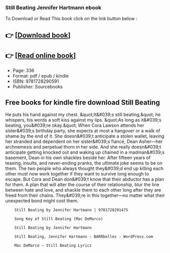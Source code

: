 ### Still Beating Jennifer Hartmann ebook

To Download or Read This book click on the link button below :

## 👉  [**[Download book](http://filesbooks.info/download.php?group=book&from=github.com&id=675245&lnk=1063 "Download book")**]

## 👉  [**[Read online book](http://filesbooks.info/download.php?group=book&from=github.com&id=675245&lnk=1063 "Read online book")**]


* Page: 336
* Format: pdf / epub / kindle
* ISBN: 9781728290591
* Publisher: Sourcebooks



## Free books for kindle fire download Still Beating



He puts his hand against my chest. &amp;quot;It&amp;#039;s still beating,&amp;quot; he whispers, his words a soft kiss against my lips. &amp;quot;As long as it&amp;#039;s beating, you&amp;#039;re okay.&amp;quot; When Cora Lawson attends her sister&amp;#039;s birthday party, she expects at most a hangover or a walk of shame by the end of it. She doesn&amp;#039;t anticipate a stolen wallet, leaving her stranded and dependent on her sister&amp;#039;s fiancé, Dean Asher—her archnemesis and perpetual thorn in her side. And she really doesn&amp;#039;t anticipate getting knocked out and waking up chained in a madman&amp;#039;s basement, Dean in his own shackles beside her. After fifteen years of teasing, insults, and never-ending pranks, the ultimate joke seems to be on them. The two people who always thought they&amp;#039;d end up killing each other must now work together if they want to survive long enough to escape. But Cora and Dean don&amp;#039;t know that their abductor has a plan for them. A plan that will alter the course of their relationship, blur the line between hate and love, and shackle them to each other long after they are freed from their chains. They&amp;#039;re in this together—no matter what their unexpected bond might cost them.


        Still Beating by Jennifer Hartmann | 9781728291475
        
        Song Key of Still Beating (Mac DeMarco)
        
        Still Beating by Jennifer Hartmann
        
        Still Beating, Jennifer Hartmann - BARRbelles - WordPress.com
        
        Mac DeMarco – Still Beating Lyrics
        
    




